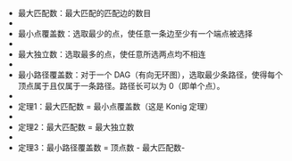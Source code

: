 - 最大匹配数：最大匹配的匹配边的数目
- 
- 最小点覆盖数：选取最少的点，使任意一条边至少有一个端点被选择
- 
- 最大独立数：选取最多的点，使任意所选两点均不相连
- 
- 最小路径覆盖数：对于一个 DAG（有向无环图），选取最少条路径，使得每个顶点属于且仅属于一条路径。路径长可以为 0（即单个点）。
- 
- 定理1：最大匹配数 = 最小点覆盖数（这是 Konig 定理）
- 
- 定理2：最大匹配数 = 最大独立数
- 
- 定理3：最小路径覆盖数 = 顶点数 - 最大匹配数- 

